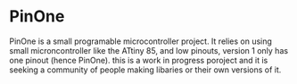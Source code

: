 # PinOne
PinOne is a small programable microcontroller project. It relies on using small microncontroller like the ATtiny 85, and low pinouts, version 1 only has one pinout (hence PinOne). this is a work in progress poroject and it is seeking a community of people making libaries or their own versions of it.

